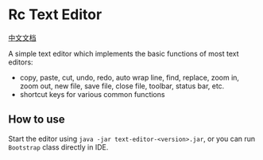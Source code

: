 # Rc Text Editor

[中文文档](README_zh.md)

A simple text editor which implements the basic functions of most text editors:

- copy, paste, cut, undo, redo, auto wrap line, find, replace, zoom in, zoom out, new file, save file, close file, toolbar, status bar, etc.
- shortcut keys for various common functions

## How to use

Start the editor using `java -jar text-editor-<version>.jar`, or you can run `Bootstrap` class directly in IDE.